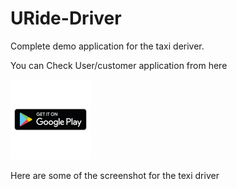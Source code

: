 # URide-Driver

Complete demo application for the taxi deriver. 

You can Check User/customer application from here 


<a href="https://play.google.com/store/apps/details?id=com.uridedriver">
  <img src="/images/playstoreicon.png" width="128"/>
</a>


Here are some of the screenshot for the texi driver 

